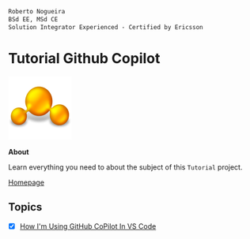 ```
Roberto Nogueira  
BSd EE, MSd CE
Solution Integrator Experienced - Certified by Ericsson
```
# Tutorial Github Copilot

![tutorial image](images/tutorial.png)

**About**

Learn everything you need to about the subject of this `Tutorial` project.

[Homepage](https://tutorial.com)

## Topics
* [x] [How I'm Using GitHub CoPilot In VS Code](https://www.youtube.com/watch?v=kVO0eYhN6dE&list=WL&index=9&ab_channel=FullStackWithLawrence)
